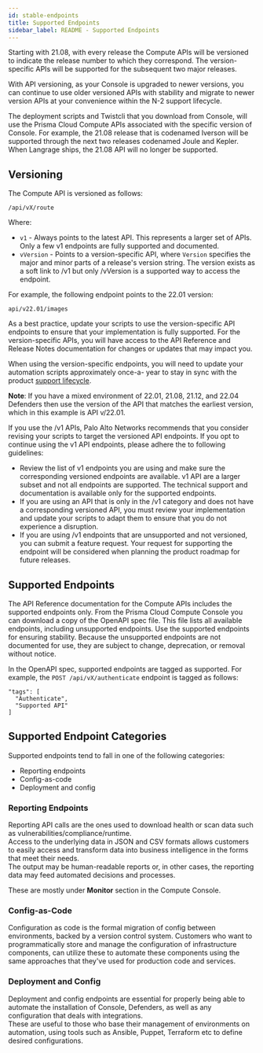 ```yaml
---
id: stable-endpoints
title: Supported Endpoints
sidebar_label: README - Supported Endpoints
---
```


Starting with 21.08, with every release the Compute APIs will be versioned to indicate the release number to which they correspond. 
The version-specific APIs will be supported for the subsequent two major releases.

With API versioning, as your Console is upgraded to newer versions, you can continue to use older versioned APIs with stability and migrate to newer version APIs at your convenience within the N-2 support lifecycle.

The deployment scripts and Twistcli that you download from Console, will use the Prisma Cloud Compute APIs associated with the specific version of Console. 
For example, the 21.08 release that is codenamed Iverson will be supported through the next two releases codenamed Joule and Kepler. When Langrage ships, the 21.08 API will no longer be supported. 


## Versioning

The Compute API is versioned as follows:

`/api/vX/route`

Where:

* `v1` - Always points to the latest API. This represents a larger set of APIs. Only a few v1 endpoints are fully supported and documented.
* `vVersion` - Points to a version-specific API, where `Version` specifies the major and minor parts of a release's version string. The version exists as a soft link to /v1 but only /vVersion is a supported way to access the endpoint.

For example, the following endpoint points to the 22.01 version:

`api/v22.01/images`

As a best practice, update your scripts to use the version-specific API endpoints to ensure that your implementation is fully supported.
For the version-specific APIs, you will have access to the API Reference and Release Notes documentation for changes or updates that may impact you. 

When using the version-specific endpoints, you will need to update your automation scripts approximately once-a- year to stay in sync with the product [support lifecycle]( https://docs.paloaltonetworks.com/prisma/prisma-cloud/prisma-cloud-admin-compute/upgrade/support_lifecycle.html).

**Note**: If you have a mixed environment  of 22.01, 21.08, 21.12, and 22.04 Defenders then use the version of the API that matches the earliest version, which in this example is API v/22.01.

If you use the /v1 APIs, Palo Alto Networks recommends that you consider revising your scripts to target the versioned API endpoints. 
If you opt to continue using the v1 API endpoints, please adhere the to following guidelines:
* Review the list of v1 endpoints you are using and make sure the corresponding versioned endpoints are available.
v1 API are a larger subset and not all endpoints are supported. 
The technical support and documentation is available only for the supported endpoints.
* If you are using an API that is only in the /v1 category and does not have a corresponding versioned API, you must review your implementation and update your scripts to adapt them to ensure that you do not  experience a disruption.
* If you are using  /v1 endpoints that are unsupported and not versioned, you can submit a feature request. 
Your request for supporting the endpoint will be considered when planning the product roadmap for future releases.


## Supported Endpoints

The API Reference documentation for the Compute APIs includes the supported endpoints only.
From the Prisma Cloud Compute Console you can download a copy of the OpenAPI spec file.
This file lists all available endpoints, including unsupported endpoints. 
Use the supported endpoints for ensuring stability. 
Because the unsupported endpoints are not documented for use, they are subject to change, deprecation, or removal without notice.

In the OpenAPI spec, supported endpoints are tagged as supported.
For example, the `POST /api/vX/authenticate` endpoint is tagged as follows:

```
"tags": [
  "Authenticate",
  "Supported API"
]
```

## Supported Endpoint Categories

Supported endpoints tend to fall in one of the following categories:

* Reporting endpoints
* Config-as-code
* Deployment and config


### Reporting Endpoints

Reporting API calls are the ones used to download health or scan data such as vulnerabilities/compliance/runtime.   
Access to the underlying data in JSON and CSV formats allows customers to easily access and transform data into business intelligence in the forms that meet their needs.  
The output may be human-readable reports or, in other cases, the reporting data may feed automated decisions and processes.

These are mostly under **Monitor** section in the Compute Console.


### Config-as-Code

Configuration as code is the formal migration of config between environments, backed by a version control system. 
Customers who want to programmatically store and manage the configuration of infrastructure components, can utilize these to automate these components using the same approaches that they've used for production code and services. 


### Deployment and Config

Deployment and config endpoints are essential for properly being able to automate the installation of Console, Defenders, as well as any configuration that deals with integrations.  
These are useful to those who base their management of environments on automation, using tools such as Ansible, Puppet, Terraform etc to define desired configurations.
